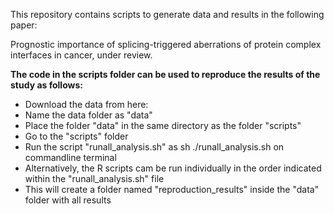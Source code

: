 This repository contains scripts to generate data and results in the following paper:

Prognostic importance of splicing-triggered aberrations of protein complex interfaces in cancer, under review.

**The code in the scripts folder can be used to reproduce the results of the study as follows:**
- Download the data from here:
- Name the data folder as "data"
- Place the folder "data" in the same directory as the folder "scripts"
- Go to the "scripts" folder
- Run the script "runall_analysis.sh" as sh ./runall_analysis.sh on commandline terminal
- Alternatively, the R scripts cam be run individually in the order indicated within the "runall_analysis.sh" file
- This will create a folder named "reproduction_results" inside the "data" folder with all results


